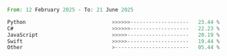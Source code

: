 <!--START_SECTION:Languages-->

```rust
From: 12 February 2025 - To: 21 June 2025

Python                            >>>>>>-------------------   23.44 %
C#                                >>>>>>-------------------   22.23 %
JavaScript                        >>>>>--------------------   20.19 %
Swift                             >>>>>--------------------   19.44 %
Other                             >------------------------   05.44 %
```

<!--END_SECTION:Languages-->
